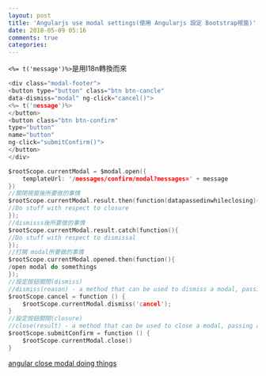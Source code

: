 ```yaml
---
layout: post
title: 'Angularjs use modal settings(使用 Angularjs 設定 Bootstrap視窗)'
date: 2018-05-09 05:16
comments: true
categories: 
---
```

`<%= t('message')%>`是用I18n轉換而來
```c View
<div class="modal-footer">
<button type="button" class="btn btn-cancle" 
data-dismiss="modal" ng-click="cancel()">
<%= t('message')%>
</button>
<button class="btn btn-confirm"
type="button"
name="button"
ng-click="submitConfirm()">
</button>
</div>
```
```c js
$rootScope.currentModal = $modal.open({
	templateUrl: '/messages/confirm/modal?messages=' + message
})
//關閉視窗後所要做的事情
$rootScope.currentModal.result.then(function(datapassedinwhileclosing){
//Do stuff with respect to closure
});
//dismisss後所要做的事情
$rootScope.currentModal.result.catch(function(){
//Do stuff with respect to dismissal
});
//打開 modal所要做的事情
$rootScope.currentModal.opened.then(function(){
/open modal do somethings
});
//設定按鈕關閉(dismiss)
//dismiss(reason) - a method that can be used to dismiss a modal, passing a reason
$rootScope.cancel = function () {
	$rootScope.currentModal.dismiss('cancel');  
}
//設定按鈕關閉(closure)
//close(result) - a method that can be used to close a modal, passing a result
$rootScope.submitConfirm = function () {
	$rootScope.currentModal.close()
}
```
[angular close modal doing things](https://stackoverflow.com/questions/30356844/angularjs-bootstrap-modal-closing-call-when-clicking-outside-esc)